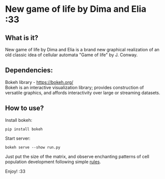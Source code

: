 # New game of life by Dima and Elia :33
## What is it?

New game of life by Dima and Elia is a brand new graphical realization of an old classic idea of cellular automata "Game of life" by J. Conway. 

## Dependencies:

Bokeh library - https://bokeh.org/  
Bokeh is an interactive visualization library; provides construction of versatile graphics, and affords interactivity over large or streaming datasets.

## How to use?

Install bokeh: 
```
pip install bokeh
```
Start server: 
``` 
bokeh serve --show run.py
```

Just put the size of the matrix, and observe enchanting patterns of cell population development following simple [rules](https://en.wikipedia.org/wiki/Conway%27s_Game_of_Life).

Enjoy! :33
